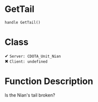 # GetTail
```
handle GetTail()
```
# Class
✔ `Server: CDOTA_Unit_Nian`  
✖ `Client: undefined`  

# Function Description
Is the Nian's tail broken?
